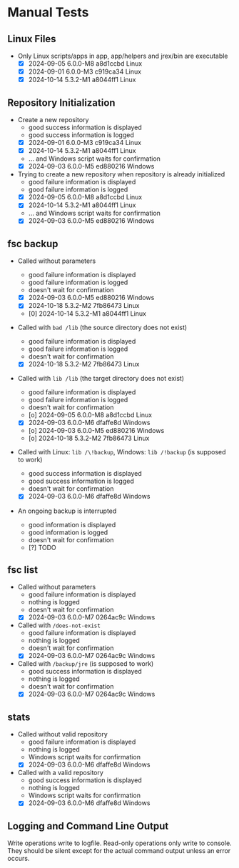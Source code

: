 # Manual Tests

## Linux Files

- Only Linux scripts/apps in app, app/helpers and jrex/bin are executable
  - [x] 2024-09-05 6.0.0-M8 a8d1ccbd Linux
  - [x] 2024-09-01 6.0.0-M3 c919ca34 Linux
  - [x] 2024-10-14 5.3.2-M1 a8044ff1 Linux

## Repository Initialization

- Create a new repository
  - good success information is displayed
  - good success information is logged
  - [x] 2024-09-01 6.0.0-M3 c919ca34 Linux
  - [x] 2024-10-14 5.3.2-M1 a8044ff1 Linux
  - ... and Windows script waits for confirmation
  - [x] 2024-09-03 6.0.0-M5 ed880216 Windows
- Trying to create a new repository when repository is already initialized
  - good failure information is displayed
  - good failure information is logged
  - [x] 2024-09-05 6.0.0-M8 a8d1ccbd Linux
  - [x] 2024-10-14 5.3.2-M1 a8044ff1 Linux
  - ... and Windows script waits for confirmation
  - [x] 2024-09-03 6.0.0-M5 ed880216 Windows

## fsc backup

- Called without parameters
  - good failure information is displayed
  - good failure information is logged
  - doesn't wait for confirmation
  - [x] 2024-09-03 6.0.0-M5 ed880216 Windows
  - [x] 2024-10-18 5.3.2-M2 7fb86473 Linux
  - [0] 2024-10-14 5.3.2-M1 a8044ff1 Linux

- Called with `bad /lib` (the source directory does not exist)
  - good failure information is displayed
  - good failure information is logged
  - doesn't wait for confirmation
  - [x] 2024-10-18 5.3.2-M2 7fb86473 Linux

- Called with `lib /lib` (the target directory does not exist)
  - good failure information is displayed
  - good failure information is logged
  - doesn't wait for confirmation
  - [o] 2024-09-05 6.0.0-M8 a8d1ccbd Linux
  - [x] 2024-09-03 6.0.0-M6 dfaffe8d Windows
  - [o] 2024-09-03 6.0.0-M5 ed880216 Windows
  - [o] 2024-10-18 5.3.2-M2 7fb86473 Linux

- Called with Linux: `lib /\!backup`, Windows: `lib /!backup` (is supposed to work)
  - good success information is displayed
  - good success information is logged
  - doesn't wait for confirmation
  - [x] 2024-09-03 6.0.0-M6 dfaffe8d Windows

- An ongoing backup is interrupted
  - good information is displayed
  - good information is logged
  - doesn't wait for confirmation
  - [?] TODO

## fsc list

- Called without parameters
  - good failure information is displayed
  - nothing is logged
  - doesn't wait for confirmation
  - [x] 2024-09-03 6.0.0-M7 0264ac9c Windows

- Called with `/does-not-exist`
  - good failure information is displayed
  - nothing is logged
  - doesn't wait for confirmation
  - [x] 2024-09-03 6.0.0-M7 0264ac9c Windows

- Called with `/backup/jre` (is supposed to work)
  - good success information is displayed
  - nothing is logged
  - doesn't wait for confirmation
  - [x] 2024-09-03 6.0.0-M7 0264ac9c Windows

## stats

- Called without valid repository
  - good failure information is displayed
  - nothing is logged
  - Windows script waits for confirmation
  - [x] 2024-09-03 6.0.0-M6 dfaffe8d Windows

- Called with a valid repository
  - good success information is displayed
  - nothing is logged
  - Windows script waits for confirmation
  - [x] 2024-09-03 6.0.0-M6 dfaffe8d Windows

## Logging and Command Line Output

Write operations write to logfile. Read-only operations only write to console. They should be silent except for the actual command output unless an error occurs.
